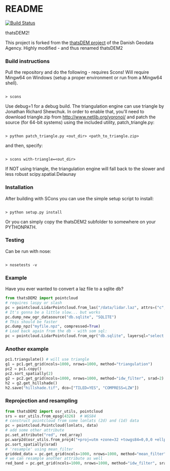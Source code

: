 # README #

[![Build Status](https://travis-ci.org/geoboxers/thatsDEM2.svg?branch=master)](https://travis-ci.org/geoboxers/thatsDEM2)

thatsDEM2!

This project is forked from the [thatsDEM project](https://bitbucket.org/gstudvikler/thatsdem) of the Danish Geodata Agency.
Highly modified - and thus renamed thatsDEM2

### Build instructions ###

Pull the repository and do the following - requires Scons!
Will require Mingw64 on Windows (setup a proper environment or run from a Mingw64 shell).

```

> scons

```
Use debug=1 for a debug build.
The triangulation engine can use triangle by Jonathan Richard Shewchuk.
In order to enable that, you'll need to download triangle.zip from http://www.netlib.org/voronoi/
and patch the source (for 64-bit systems) using the included utility, patch_triangle.py:

```

> python patch_triangle.py <out_dir> <path_to_triangle.zip>

```
and then, specify:

```

> scons with-triangle=<out_dir>

```

If NOT using triangle, the triangulation engine will fall back to the slower and less robust scipy.spatial.Delaunay
 

### Installation ###
After building with SCons you can use the simple setup script to install:

```

> python setup.py install

```
Or you can simply copy the thatsDEM2 subfolder to somewhere on your PYTHONPATH.

### Testing ###
Can be run with nose:

```

> nosetests -v

```

### Example ###

Have you ever wanted to convert a laz file to a sqlite db?
```python
from thatsDEM2 import pointcloud
# requires laspy or slash
pc = pointcloud.LidarPointcloud.from_las("/data/lidar.laz", attrs=("c","pid","i"))
# It's gonna be a little slow... but works
pc.dump_new_ogr_datasource("db.sqlite", "SQLITE")
# This should be faster
pc.dump_npz("myfile.npz", compressed=True)
# Load back again from the db - with som sql:
pc = pointcloud.LidarPointcloud.from_ogr("db.sqlite", layersql="select * from pointcloud where c=2")
```

### Another example ###
```python
pc1.triangulate() # will use triangle
g1 = pc1.get_grid(ncols=1000, nrows=1000, method="triangulation")
pc2 = pc1.copy()
pc2.sort_spatially(2)
g2 = pc2.get_grid(ncols=1000, nrows=1000, method="idw_filter", srad=2)
h2 = g2.get_hillshade()
h2.save("hillshade.tif", dco=["TILED=YES", "COMPRESS=LZW"])
```

### Reprojection and resampling ###
```python
from thatsDEM2 import osr_utils, pointcloud
srs = osr_utils.from_epsg(4326)  # WGS84
# construct pointcloud from some lonlats (2d) and (1d) data 
pc = pointcloud.Pointcloud(lonlats, data)
# add some other attribute
pc.set_attribute("red", red_array)
pc.warp2d(osr_utils.from_proj4("+proj=utm +zone=32 +towgs84=0,0,0 +ellps=GRS80"))
pc.sort_spatially(srad)
# 'resample' using mean_filter
gridded_data = pc.get_grid(ncols=1000, nrows=1000, method="mean_filter", srad=srad)
# we can resample another attribute as well
red_band = pc.get_grid(ncols=1000, nrows=1000, method="idw_filter", srad=srad, attr="red")
```
